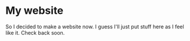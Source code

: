 # My website
So I decided to make a website now. I guess I'll just put stuff here as I feel like it.
Check back soon.
